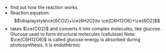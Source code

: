 - find out how the reaction works
- Reaction equation: $$\displaystyle\ce{6CO2}+\ce{6H2O}\to \ce{C6H12O6}+\ce{6O2}$$
- takes $\ce{CO2}$ and converts it into complex molecules, like glucose. Glucose used to form structural molecules (cellulose)
Note: $\ce{C6H12O6}$ is called glucose
energy is absorbed during photosynthesis, it is endothermic
